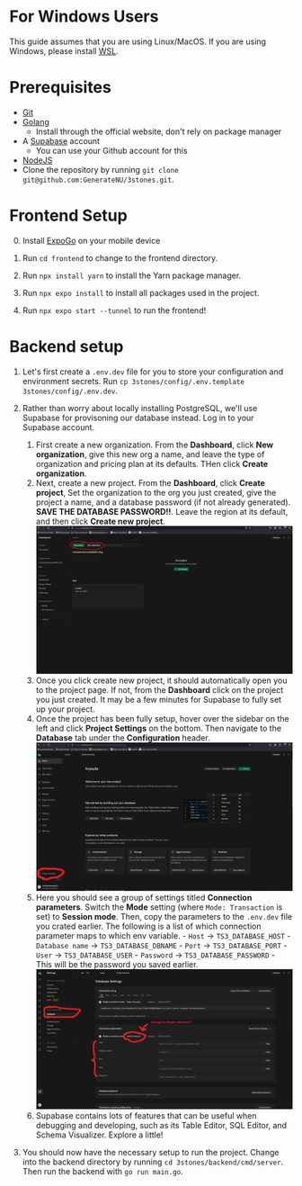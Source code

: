 # For Windows Users
This guide assumes that you are using Linux/MacOS. If you are using Windows, please install [WSL](https://learn.microsoft.com/en-us/windows/wsl/install).

# Prerequisites
- [Git](https://git-scm.com/)
- [Golang](https://go.dev/)
  - Install through the official website, don't rely on package manager
- A [Supabase](https://supabase.com/) account
  - You can use your Github account for this
- [NodeJS](https://nodejs.org/en/)
- Clone the repository by running `git clone git@github.com:GenerateNU/3stones.git`.

# Frontend Setup

0. Install [ExpoGo](https://expo.dev/go) on your mobile device

1. Run `cd frontend` to change to the frontend directory.

2. Run `npx install yarn` to install the Yarn package manager.

3. Run `npx expo install` to install all packages used in the project.

4. Run `npx expo start --tunnel` to run the frontend!

# Backend setup

1. Let's first create a `.env.dev` file for you to store your configuration and environment secrets. Run `cp 3stones/config/.env.template 3stones/config/.env.dev`.

2. Rather than worry about locally installing PostgreSQL, we'll use Supabase for provisoning our database instead. Log in to your Supabase account.

   1. First create a new organization. From the **Dashboard**, click **New organization**, give this new org a name, and leave the type of organization and pricing plan at its defaults. THen click **Create organization**.
   2. Next, create a new project. From the **Dashboard**, click **Create project**, Set the organization to the org you just created, give the project a name, and a database password (if not already generated). **SAVE THE DATABASE PASSWORD!!**. Leave the region at its default, and then click **Create new project**.
      ![Showing where the create buttons are](images/SupabaseDashboardButtons.png)
   3. Once you click create new project, it should automatically open you to the project page. If not, from the **Dashboard** click on the project you just created. It may be a few minutes for Supabase to fully set up your project.
   4. Once the project has been fully setup, hover over the sidebar on the left and click **Project Settings** on the bottom. Then navigate to the **Database** tab under the **Configuration** header.
      ![Showing where the project settings is](images/projectsettingsbutton.png)
   5. Here you should see a group of settings titled **Connection parameters**. Switch the **Mode** setting (where `Mode: Transaction` is set) to **Session mode**. Then, copy the parameters to the `.env.dev` file you crated earlier. The following is a list of which connection parameter maps to which env variable. - `Host` -> `TS3_DATABASE_HOST` - `Database name` -> `TS3_DATABASE_DBNAME` - `Port` -> `TS3_DATABASE_PORT` - `User` -> `TS3_DATABASE_USER` - `Password` -> `TS3_DATABASE_PASSWORD` - This will be the password you saved earlier.
      ![Showing where the db settings are](images/databasesettings.png)
   6. Supabase contains lots of features that can be useful when debugging and developing, such as its Table Editor, SQL Editor, and Schema Visualizer. Explore a little!

3. You should now have the necessary setup to run the project. Change into the backend directory by running `cd 3stones/backend/cmd/server`. Then run the backend with `go run main.go`.
